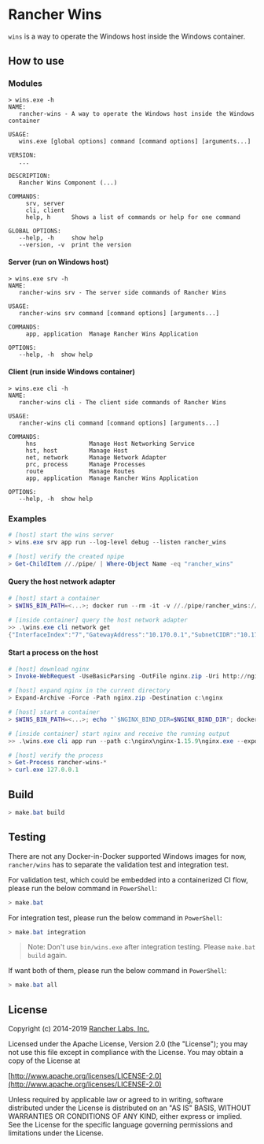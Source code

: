 # Rancher Wins

`wins` is a way to operate the Windows host inside the Windows container.

## How to use 

### Modules
```
> wins.exe -h
NAME:
   rancher-wins - A way to operate the Windows host inside the Windows container

USAGE:
   wins.exe [global options] command [command options] [arguments...]

VERSION:
   ...

DESCRIPTION:
   Rancher Wins Component (...)

COMMANDS:
     srv, server
     cli, client
     help, h      Shows a list of commands or help for one command

GLOBAL OPTIONS:
   --help, -h     show help
   --version, -v  print the version
```

#### Server (run on Windows host)
```
> wins.exe srv -h
NAME:
   rancher-wins srv - The server side commands of Rancher Wins

USAGE:
   rancher-wins srv command [command options] [arguments...]

COMMANDS:
     app, application  Manage Rancher Wins Application

OPTIONS:
   --help, -h  show help
```

#### Client (run inside Windows container)
```
> wins.exe cli -h
NAME:
   rancher-wins cli - The client side commands of Rancher Wins

USAGE:
   rancher-wins cli command [command options] [arguments...]

COMMANDS:
     hns               Manage Host Networking Service
     hst, host         Manage Host
     net, network      Manage Network Adapter
     prc, process      Manage Processes
     route             Manage Routes
     app, application  Manage Rancher Wins Application

OPTIONS:
   --help, -h  show help
```

### Examples

``` powershell
# [host] start the wins server
> wins.exe srv app run --log-level debug --listen rancher_wins

# [host] verify the created npipe
> Get-ChildItem //./pipe/ | Where-Object Name -eq "rancher_wins"
```

#### Query the host network adapter
``` powershell
# [host] start a container
> $WINS_BIN_PATH=<...>; docker run --rm -it -v //./pipe/rancher_wins://./pipe/rancher_wins -v "$($WINS_BIN_PATH):c:\host\wins" -w c:\host\wins --entrypoint powershell mcr.microsoft.com/windows/servercore:ltsc2019

# [inside container] query the host network adapter
>> .\wins.exe cli network get
{"InterfaceIndex":"7","GatewayAddress":"10.170.0.1","SubnetCIDR":"10.170.0.0/20","HostName":"frank-wins-dev","AddressCIDR":"10.170.15.229/32"}
```

#### Start a process on the host
``` powershell
# [host] download nginx 
> Invoke-WebRequest -UseBasicParsing -OutFile nginx.zip -Uri http://nginx.org/download/nginx-1.15.9.zip

# [host] expand nginx in the current directory
> Expand-Archive -Force -Path nginx.zip -Destination c:\nginx

# [host] start a container
> $WINS_BIN_PATH=<...>; echo "`$NGINX_BIND_DIR=$NGINX_BIND_DIR"; docker run --rm -it -v //./pipe/rancher_wins://./pipe/rancher_wins -v "$($WINS_BIN_PATH):c:\host\wins" -v "c:\nginx:c:\nginx" -w c:\host\wins --entrypoint powershell mcr.microsoft.com/windows/servercore:ltsc2019

# [inside container] start nginx and receive the running output
>> .\wins.exe cli app run --path c:\nginx\nginx-1.15.9\nginx.exe --exposes TCP:80

# [host] verify the process
> Get-Process rancher-wins-*
> curl.exe 127.0.0.1
```

## Build
``` powershell
> make.bat build
```

## Testing
There are not any Docker-in-Docker supported Windows images for now, `rancher/wins` has to separate the validation test and integration test.

For validation test, which could be embedded into a containerized CI flow, please run the below command in `PowerShell`:

``` powershell
> make.bat
```

For integration test, please run the below command in `PowerShell`:

``` powershell
> make.bat integration
```

> Note: Don't use `bin/wins.exe` after integration testing. Please `make.bat build` again.

If want both of them, please run the below command in `PowerShell`:

``` powershell
> make.bat all
```

## License

Copyright (c) 2014-2019 [Rancher Labs, Inc.](http://rancher.com)

Licensed under the Apache License, Version 2.0 (the "License");
you may not use this file except in compliance with the License.
You may obtain a copy of the License at

[http://www.apache.org/licenses/LICENSE-2.0](http://www.apache.org/licenses/LICENSE-2.0)

Unless required by applicable law or agreed to in writing, software
distributed under the License is distributed on an "AS IS" BASIS,
WITHOUT WARRANTIES OR CONDITIONS OF ANY KIND, either express or implied.
See the License for the specific language governing permissions and
limitations under the License.